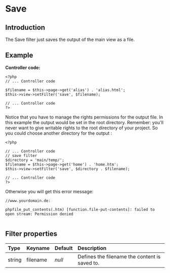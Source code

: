 # Save #

## Introduction ##

The Save filter just saves the output of the main view as a file.

## Example ##
**Controller code:**
```
<?php
// ... Controller code
 
$filename = $this->page->get('alias') . 'alias.html'; 
$this->view->setFilter('save', $filename);
 
// ... Controller code
?>
```

Notice that you have to manage the rights permissions for the output file. In this example the output would be set in the root directory. Remember: you'll never want to give writable rights to the root directory of your project. So you could choose another directory for the output :

```
<?php

// ... Controller code
// save filter
$directory = 'main/temp/';
$filename = $this->page->get('home') . 'home.htm'; 
$this->view->setFilter('save', $directory . $filename);
 
// ... Controller code
?>
```

Otherwise you will get this error message:

```
//www.yourdomain.de:

phpfile_put_contents(.htm) [function.file-put-contents]: failed to open stream: Permission denied


```

## Filter properties ##

| Type | Keyname | Default | Description |
|:-----|:--------|:--------|:------------|
| string| filename | _null_  | Defines the filename the content is saved to. |